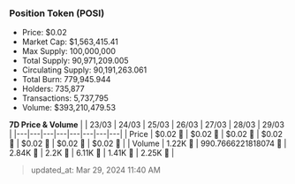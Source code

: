 
  ### Position Token (POSI)
  - Price: $0.02
  - Market Cap: $1,563,415.41
  - Max Supply: 100,000,000
  - Total Supply: 90,971,209.005
  - Circulating Supply: 90,191,263.061
  - Total Burn: 779,945.944
  - Holders: 735,877
  - Transactions: 5,737,795
  - Volume: $393,210,479.53

  **7D Price & Volume**
  | | 23&#x2F;03 | 24&#x2F;03 | 25&#x2F;03 | 26&#x2F;03 | 27&#x2F;03 | 28&#x2F;03 | 29&#x2F;03 |
  |---|---|---|---|---|---|---|---|
  | Price | $0.02 🚀 | $0.02 🔻 | $0.02 🚀 | $0.02 🔻 | $0.02 🔻 | $0.02 🔻 | $0.02 🚀 |
  | Volume | 1.22K 🔻 | 990.7666221818074 🔻 | 2.84K 🚀 | 2.2K 🔻 | 6.11K 🚀 | 1.41K 🔻 | 2.25K 🚀 |

  > updated_at: Mar 29, 2024 11:40 AM
